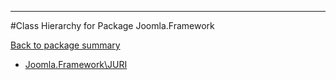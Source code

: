 - - -

#Class Hierarchy for Package Joomla.Framework

<div><a href='https://github.com/JeyDotC/Hirudo-docs/tree/master/joomla/framework'>Back to package summary</a></div>

<ul>
<li><a href="https://github.com/JeyDotC/Hirudo-docs/blob/master/joomla/framework/JURI.md">Joomla.Framework\JURI</a></li>
</ul>
